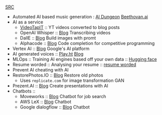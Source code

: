 #

[SRC](https://www.youtube.com/watch?v=Aa83vRghue4&ab_channel=Fireship)

- Automated AI based music generation : [AI Dungeon](https://play.aidungeon.io/main/play) [Beethovan.ai](https://beethoven.ai/)
- AI as a service
  - [VideoTapIT](https://videotapit.com/) :: YT videos converted to blog posts
  - OpenAI Whisper :: [Blog](https://openai.com/research/whisper) Transcribing videos
  - DallE :: [Blog](https://openai.com/product/dall-e-2) Build images with promt
  - Alphacode :: [Blog](https://www.deepmind.com/blog/competitive-programming-with-alphacode) Code completion for competitive programming
- Vertex AI :: [Blog](https://cloud.google.com/vertex-ai) Google's AI platform
- AI generated voices :: [Play.ht](https://play.ht/) [Blog](https://www.technologyreview.com/2021/03/02/1020001/ai-generated-voices-are-getting-scarily-good/)
- MLOps :: Training AI engines based off your own data :: [Hugging face](https://huggingface.co/)
- Resume worded :: Analysing your resume :: [resume worded](https://resumeworded.com/)
- Prevent AI cheating with AI
- RestorePhotos.IO :: [Blog](https://www.restorephotos.io/) Restore old photos
  - Uses `replicate.com` for image transformation GAN
- Prezent.AI :: [Blog](https://prezent.ai/) Create presentations with AI
- Chatbots ::
  - Moveworks :: [Blog](https://moveworks.com/) Chatbot for job search
  - AWS LeX :: [Blog](https://aws.amazon.com/lex/) Chatbot
  - Google dialogflow :: [Blog](https://cloud.google.com/dialogflow) Chatbot